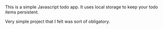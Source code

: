 This is a simple Javascript todo app. It uses local storage to keep your todo items persistent.

Very simple project that I felt was sort of obligatory.
